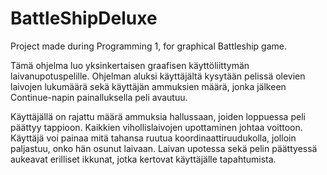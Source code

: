 # BattleShipDeluxe
Project made during Programming 1, for graphical Battleship game.

Tämä ohjelma luo yksinkertaisen graafisen käyttöliittymän laivanupotuspelille.
Ohjelman aluksi käyttäjältä kysytään pelissä olevien laivojen lukumäärä sekä
käyttäjän ammuksien määrä, jonka jälkeen Continue-napin painalluksella peli avautuu.

Käyttäjällä on rajattu määrä ammuksia hallussaan, joiden loppuessa peli päättyy
tappioon. Kaikkien vihollislaivojen upottaminen johtaa voittoon.
Käyttäjä voi painaa mitä tahansa ruutua koordinaattiruudukolla, jolloin paljastuu,
onko hän osunut laivaan.
Laivan upotessa sekä pelin päättyessä aukeavat erilliset ikkunat, jotka kertovat
käyttäjälle tapahtumista.
